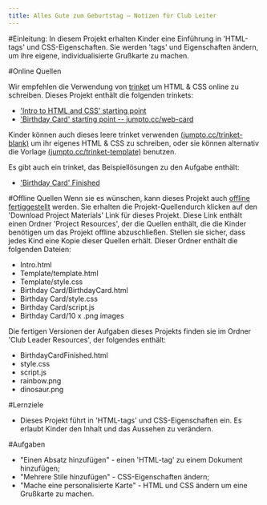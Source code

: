 ```yaml
---
title: Alles Gute zum Geburtstag — Notizen für Club Leiter
---
```


#Einleitung:
In diesem Projekt erhalten Kinder eine Einführung in 'HTML-tags' und CSS-Eigenschaften. Sie werden 'tags' und Eigenschaften ändern, um ihre eigene, individualisierte Grußkarte zu machen.

#Online Quellen

Wir empfehlen die Verwendung von [trinket](https://trinket.io/) um HTML & CSS online zu schreiben. Dieses Projekt enthält die folgenden trinkets:

+ ['Intro to HTML and CSS' starting point](https://trinket.io/html/850a678202)
+ ['Birthday Card' starting point  -- jumpto.cc/web-card](http://jumpto.cc/web-card)

Kinder können auch dieses leere trinket verwenden [(jumpto.cc/trinket-blank)](http://jumpto.cc/trinket-blank) um ihr eigenes HTML & CSS zu schreiben, oder sie können alternativ die Vorlage  [(jumpto.cc/trinket-template)](http://jumpto.cc/trinket-template) benutzen.

Es gibt auch ein trinket, das Beispiellösungen zu den Aufgabe enthält:

+ ['Birthday Card' Finished](https://trinket.io/html/e996dc0380)

#Offline Quellen
Wenn sie es wünschen, kann dieses Projekt auch  [offline fertiggestellt](../html-css.html) werden. Sie erhalten die Projekt-Quellendurch klicken auf den 'Download Project Materials' Link für dieses Projekt. Diese Link enthält einen Ordner 'Project Resources', der die Quellen enthält, die die Kinder benötigen um das Projekt offline abzuschließen. Stellen sie sicher, dass jedes Kind eine Kopie dieser Quellen erhält. Dieser Ordner enthält die folgenden Dateien:

+ Intro.html
+ Template/template.html
+ Template/style.css
+ Birthday Card/BirthdayCard.html
+ Birthday Card/style.css
+ Birthday Card/script.js
+ Birthday Card/10 x .png images

Die fertigen Versionen der Aufgaben dieses Projekts finden sie im Ordner 'Club Leader Resources', der folgendes enthält:

+ BirthdayCardFinished.html
+ style.css
+ script.js
+ rainbow.png
+ dinosaur.png

#Lernziele
+ Dieses Projekt führt in 'HTML-tags' und CSS-Eigenschaften ein. Es erlaubt Kinder den Inhalt und das Aussehen zu verändern.

#Aufgaben
+ "Einen Absatz hinzufügen" - einen 'HTML-tag' zu einem Dokument hinzufügen;
+ "Mehrere Stile hinzufügen" - CSS-Eigenschaften ändern;
+ "Mache eine personalisierte Karte" - HTML und CSS ändern um eine Grußkarte zu machen.
